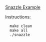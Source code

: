 [Snazzle Example](http://aquamentus.com/flex_bison.html)

Instructions:

      make clean
      make all
      ./snazzle
